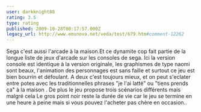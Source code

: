 ```yaml
---
user: darkknight88
rating: 3.5
type: rating
published: 2009-10-28T00:17:57.000Z
legacy_url: http://www.emunova.net/veda/test/679.htm#comment-12262
---
```

Sega c'est aussi l'arcade à la maison.Et ce dynamite cop fait partie de la longue liste de jeux d'arcade sur les consoles de sega. Ici la version console est identique à la version originale, les graphismes de type naomi sont beaux, l'animation des personnages est sans faille et surtout ce jeu est bien bourrin et défoulant. A deux c'est toujours mieux, et on peut s'eclater entre potes avec les traditionnelles phrases "je l'ai latté" ou "tiens prends ça" à la maison . De plus le jeu propose trois scénarios différents mais malgré cela Le gros point noir reste la durée de vie car le jeu se termine en une heure à peine mais si vous pouvez l'acheter pas chère en occasion..